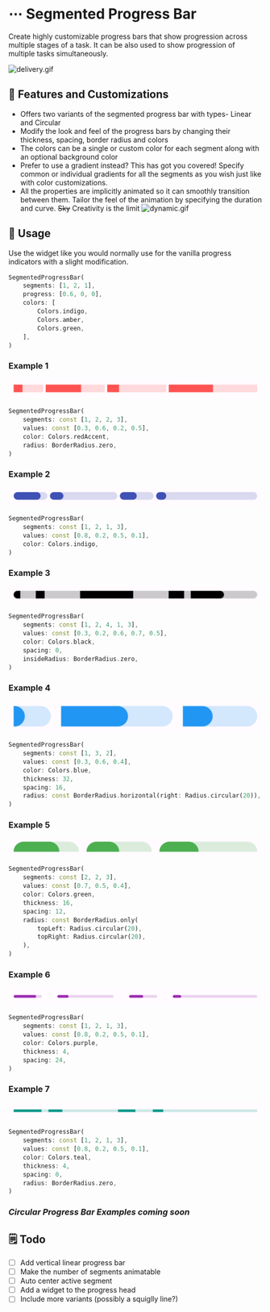 # ⋯ Segmented Progress Bar
Create highly customizable progress bars that show progression across multiple stages of a task. It can be also used to show progression of multiple tasks simultaneously.

![delivery.gif](doc/delivery.gif)

## 🚀 Features and Customizations
- Offers two variants of the segmented progress bar with types- Linear and Circular
- Modify the look and feel of the progress bars by changing their thickness, spacing, border radius and colors
- The colors can be a single or custom color for each segment along with an optional background color
- Prefer to use a gradient instead? This has got you covered! Specify common or individual gradients for all the segments as you wish just like with color customizations.
- All the properties are implicitly animated so it can smoothly transition between them. Tailor the feel of the animation by specifying the duration and curve. ~~Sky~~ Creativity is the limit ![dynamic.gif](doc/dynamic.gif)

## 🧭 Usage

Use the widget like you would normally use for the vanilla progress indicators with a slight modification.

```dart
SegmentedProgressBar(
    segments: [1, 2, 1],
    progress: [0.6, 0, 0],
    colors: [
        Colors.indigo,
        Colors.amber,
        Colors.green,
    ],
)
```

### Example 1
![png](doc/1.png)
```dart
SegmentedProgressBar(
    segments: const [1, 2, 2, 3],
    values: const [0.3, 0.6, 0.2, 0.5],
    color: Colors.redAccent,
    radius: BorderRadius.zero,
)
```

### Example 2
![png](doc/2.png)
```dart
SegmentedProgressBar(
    segments: const [1, 2, 1, 3],
    values: const [0.8, 0.2, 0.5, 0.1],
    color: Colors.indigo,
)
```
### Example 3
![png](doc/3.png)
```dart
SegmentedProgressBar(
    segments: const [1, 2, 4, 1, 3],
    values: const [0.3, 0.2, 0.6, 0.7, 0.5],
    color: Colors.black,
    spacing: 0,
    insideRadius: BorderRadius.zero,
)
```
### Example 4
![png](doc/4.png)
```dart
SegmentedProgressBar(
    segments: const [1, 3, 2],
    values: const [0.3, 0.6, 0.4],
    color: Colors.blue,
    thickness: 32,
    spacing: 16,
    radius: const BorderRadius.horizontal(right: Radius.circular(20)),
)
```
### Example 5
![png](doc/5.png)
```dart
SegmentedProgressBar(
    segments: const [2, 2, 3],
    values: const [0.7, 0.5, 0.4],
    color: Colors.green,
    thickness: 16,
    spacing: 12,
    radius: const BorderRadius.only(
        topLeft: Radius.circular(20),
        topRight: Radius.circular(20),
    ),
)
```
### Example 6
![png](doc/6.png)
```dart
SegmentedProgressBar(
    segments: const [1, 2, 1, 3],
    values: const [0.8, 0.2, 0.5, 0.1],
    color: Colors.purple,
    thickness: 4,
    spacing: 24,
)
```
### Example 7
![png](doc/7.png)
```dart
SegmentedProgressBar(
    segments: const [1, 2, 1, 3],
    values: const [0.8, 0.2, 0.5, 0.1],
    color: Colors.teal,
    thickness: 4,
    spacing: 0,
    radius: BorderRadius.zero,
)
```

### __*Circular Progress Bar Examples coming soon*__

## 🗒️ Todo

- [ ] Add vertical linear progress bar
- [ ] Make the number of segments animatable
- [ ] Auto center active segment
- [ ] Add a widget to the progress head
- [ ] Include more variants (possibly a squiglly line?)
